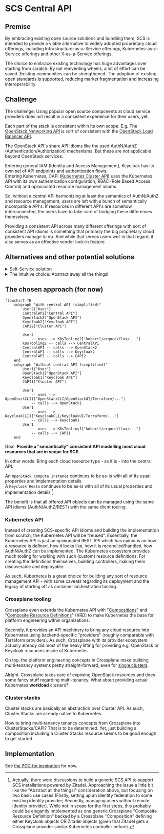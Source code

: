 # SCS Central API

## Premise

By embracing existing open source solutions and bundling them, SCS is intended to
provide a viable alternative to widely adopted proprietary cloud offerings, including
Infrastructure-as-a-Service offerings, Kubernetes-as-a-Service offerings and other
X-as-a-Service offerings.

The choice to embrace existing technology has huge advantages over starting from
scratch.
By not reinventing wheels, a lot of effort can be saved. Existing communities can
be strengthened. The adoption of existing open standards is supported, reducing
market fragmentation and increasing interoperability.

## Challenge

The challenge: Using popular open source components at cloud service providers
does not result in a consistent experience for their users, yet.

Each part of the stack is consistent within its own scope: E.g. The
[OpenStack Networking API](https://docs.openstack.org/api-ref/network/v2/) is sort of
consistent with the
[OpenStack Load Balancer API](https://docs.openstack.org/api-ref/load-balancer/v2/).

The OpenStack API's share API idioms like the used AuthN/AuthZ
(Authentication/Authorization) mechanisms. But these are not applicable beyond
OpenStack services.

Entering general IAM (Identity and Access Management), Keycloak has its own set of
API endpoints and authentication flows.  
Entering Kubernetes, CAPI ([Kubernetes Cluster API](https://cluster-api.sigs.k8s.io/))
uses the Kubernetes API with its own authentication configuration, RBAC (Role Based
Access Control) and opinionated resource management idioms.

So, without a central API harmonizing at least the semantics of AuthN/AuthZ and
resource management, users are left with a bunch of semantically incompatible API's.
If resources in different API's are somehow interconnected, the users have to take
care of bridging these differences themselves.

Providing a consistent API across many different offerings with sort of consistent
API idioms is something that primarily the big proprietary cloud providers manage to
do. And while that serves users well in that regard, it also serves as an effective
vendor lock-in feature.

## Alternatives and other potential solutions

<details><summary>Self-Service solution</summary>

### Self-Service solution

Users that want to avoid such vendor lock-in as well as want to avoid spending much
time bridging technologies manually, the best bet would probably be to setup
e.g. Terraform (or OpenTofu)
with a number of specialized providers to bring all their interdependent resources into
a single place keeping track of relationships between resources across multiple API's.
Caveat: Terraform/OpenTofu/... gets admin access, while RBAC for human access is still
inconsistent.
Organizations with a lot of time/money to spend probably are able/willing to build/buy
themselves out of this situation, but that is not a solution for everyone.

Also an option especially for smaller setups: Just accept the differences between
API's and use the automation tooling that seems most native to each API. For example,
Terraform or Ansible for OpenStack VM's, ArgoCD/Flux/... for Kubernetes CAPI resources
and workload resources. The trade-off would be choosing between the full power of
all offered cloud resources (and integrating these as user) or just using a few ones,
like only Kubernetes-as-a-Service (and build the rest as user).

</details>

<details><summary>The intuitive choice: Abstract away all the things!</summary>

### The intuitive choice: Abstract away all the things!

The ideal form of API: An API that is extremely consistent in itself, each resource
defined using consistent patterns and terminology, never leaking implementation details.

- `OpenStack Compute Instance`? Very OpenStack specific, creating lock-in to OpenStack API's
- `SCS Instance`? Perfection, right?

Imagine CLI access like:

```bash
scs create subnet --group foo
scs create k8s --group foo my-k8s-01
```

Imagine using a Terraform provider like:

```hcl
resource "scs_group" "mygroup" {
  name = "mygroup"
}
resource "scs_subnet" "mysubnet" {
  group = scs_group.name
  name  = "mysubnet"
  # ...
}
resource "scs_kubernetes" "mykubernetes" {
  group  = scs_group.name
  name   = "mykubernetes"
  subnet = scs_subnet.mysubnet.id
  # ...
}
```

Imagine a Crossplane provider (or DIY similar Kubernetes controller framework) like:

```yaml
apiVersion: networking.scs.community/v1
kind: Subnet
metadata:
  name: mysubnet
spec:
  # ...
---
apiVersion: kubernetes.scs.community/v1
kind: Kubernetes
metadata:
  name: mykubernetes
spec:
  forProvider:
    subnetRef:
      name: mysubnet
  # ...
```

This is obviously desirable from a user's perspective.
However, unfortunately, it is also much more work than the SCS project can
realistically build and maintain in the short/medium term.

It also comes with the requirement to make many tough trade-off decisions.
For example:

Provider "A" offers to hide Kubernetes API server endpoints from the public
internet, utilizing some sort of bastion host. Provider "B" instead implements
IP based firewall blocking on the public endpoints. Provider "C" does neither.  
Should the API follow either provider "A" or "B"? Should both approaches be
implemented, but as optional features? If any of these approaches is defined
to be a mandatory feature to support, provider "C" cannot be compliant.

Any choice brings significant disadvantages:

- If such features are included as features that are mandatory to support,
  some providers may have difficulties adopting the API.
- If such features are included as optional features, the ability to migrate
  from one provider to another suffers significantly. Without this ability,
  users also may opt to use provider-specific API's, instead.
- If such features are excluded, the API becomes overall less useful for the
  users who may opt to use more powerful provider-specific API's, instead.

As such, making decisions with these tradeoffs in mind, is not about finding
the perfect solution for everyone, but "just the right" balance that is
practicable for providers and valuable for users. And finding these optimal
balances is going to cost possibly even more time than actually implementing
them in code.

In sum: Going this route would be technically the best thing to do, yet does
not seem feasible given tough trade-offs and limited resources.  
If the opportunity arises to partner with some other organization with a lot
of staff and resources, this option may be reevaluated, though.

</details>

## The chosen approach (for now)

```mermaid
flowchart TB
    subgraph "With central API (simplified)"
        User2{"User"}
        CentralAPI["Central API"]
        OpenStack2["OpenStack API"]
        Keycloak2["Keycloak API"]
        CAPI2["Cluster API"]

        User2
            -- uses --> K8sTooling2["kubectl/argocd/flux/..."]
        K8sTooling2 -- calls --> CentralAPI
        CentralAPI -- calls --> OpenStack2
        CentralAPI -- calls --> Keycloak2
        CentralAPI -- calls --> CAPI2
    end
    subgraph "Without central API (simplified)"
        User1{"User"}
        OpenStack1["OpenStack API"]
        Keycloak1["Keycloak API"]
        CAPI1["Cluster API"]

        User1
            -- uses --> OpenStackCLI1["OpenStackCLI/OpenStackUI/Terraform/..."]
            -- calls --> OpenStack1
        User1
            -- uses --> KeycloakCLI1["KeycloakCLI/KeycloakUI/Terraform/..."]
            -- calls --> Keycloak1
        User1
            -- uses --> K8sTooling1["kubectl/argocd/flux/..."]
            -- calls --> CAPI1
    end
```

Goal: **Provide a "semantically" consistent API modelling most cloud resources
that are in scope for SCS**.

In other words: Bring each cloud resource type - as it is - into the central API.

An `OpenStack Compute Instance` continues to be as-is with all of its usual
properties and implementation details.  
A `Keycloak Realm` continues to be as-is with all of its usual properties
and implementation details [^1].

The benefit is that all offered API objects can be managed using the same
API idioms (AuthN/AuthZ/REST) with the same client tooling.

[^1]: Actually, there were discussions to build a generic SCS API to support
SCS installations powered by Zitadel. Approaching the issue a little
bit like the "Abstract all the things!" consideration above, but focusing
on two basic use cases (Firstly, setting up an identity federation to some
existing identity provider; Secondly, managing users without remote identity
provider). While not in scope for the first steps, this probably could be
elegantly implemented as one generic Crossplane "Composite Resource Definition"
backed by a Crossplane "Composition" defining either Keycloak objects OR
Zitadel objects (given that Zitadel gets a Crossplane provider similar
Kubernetes controller before).

### Kubernetes API

Instead of creating SCS-specific API idioms and building the implementation
from scratch, the Kubernetes API will be "reused". Essentially, the Kubernetes
API is just an opinionated REST API which has opinions on how a resource
is defined, how it looks like, how it is reconciled/handled, how AuthN/AuthZ
can be implemented. The Kubernetes ecosystem provides much tooling for working
with such (custom) resource definitions: For creating the definitions
themselves, building controllers, making them discoverable and deployable.

As such, Kubernetes is a great choice for building any sort of resource
management API - with some caveats regarding its deployment and the legacy
of starting off as container orchestration tooling.

### Crossplane tooling

Crossplane even extends the Kubernetes API with
"[Compositions](https://docs.crossplane.io/v1.14/concepts/compositions/)" and
"[Composite Resource Definitions](https://docs.crossplane.io/v1.14/concepts/composite-resource-definitions/)"
(XRD) to make Kubernetes the base for platform engineering within organizations.

Secondly, it provides an API machinery to bring any cloud resource into Kubernetes
using backend-specific "providers" (roughly comparable with Terraform providers).
As such, Crossplane with its provider ecosystem actually already did most of
the heavy lifting for providing e.g. OpenStack or Keycloak resources inside of Kubernetes.

On top, the platform engineering concepts in Crossplane make building multi-tenancy
systems pretty straight-forward, even for
[single clusters](https://docs.crossplane.io/knowledge-base/guides/multi-tenant/#single-cluster-multi-tenancy).

Alright. Crossplane takes care of exposing OpenStack resources and does some
fancy stuff regarding multi-tenancy. What about providing actual Kubernetes
**workload** clusters?

### Cluster stacks

Cluster stacks are basically an abstraction over Cluster API. As such, Cluster
Stacks are already native to Kubernetes.

How to bring multi-tenancy tenancy concepts from Crossplane into ClusterStacks/CAPI?
That is to be determined. Yet, just building a composition including a Cluster
Stacks resource seems to be good enough to get started.

## Implementation

See [the POC for inspiration](./poc-setup.md) for now.
